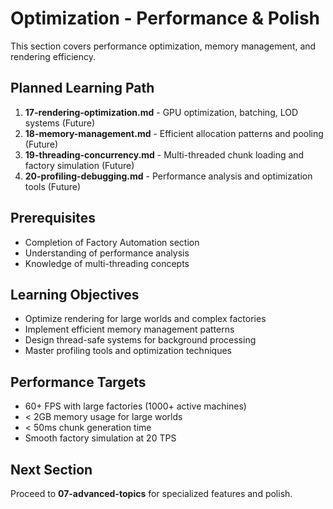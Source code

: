 # Optimization - Performance & Polish

This section covers performance optimization, memory management, and rendering efficiency.

## Planned Learning Path
1. **17-rendering-optimization.md** - GPU optimization, batching, LOD systems (Future)
2. **18-memory-management.md** - Efficient allocation patterns and pooling (Future)
3. **19-threading-concurrency.md** - Multi-threaded chunk loading and factory simulation (Future)
4. **20-profiling-debugging.md** - Performance analysis and optimization tools (Future)

## Prerequisites
- Completion of Factory Automation section
- Understanding of performance analysis
- Knowledge of multi-threading concepts

## Learning Objectives
- Optimize rendering for large worlds and complex factories
- Implement efficient memory management patterns
- Design thread-safe systems for background processing
- Master profiling tools and optimization techniques

## Performance Targets
- 60+ FPS with large factories (1000+ active machines)
- < 2GB memory usage for large worlds
- < 50ms chunk generation time
- Smooth factory simulation at 20 TPS

## Next Section
Proceed to **07-advanced-topics** for specialized features and polish.
